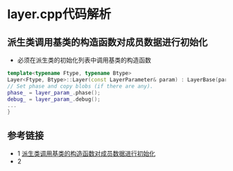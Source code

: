 # layer.cpp代码解析

## 派生类调用基类的构造函数对成员数据进行初始化
* 必须在派生类的初始化列表中调用基类的构造函数
```c++
template<typename Ftype, typename Btype>
Layer<Ftype, Btype>::Layer(const LayerParameter& param) : LayerBase(param) {
// Set phase and copy blobs (if there are any).
phase_ = layer_param_.phase();
debug_ = layer_param_.debug();
...
}
```
## 参考链接
* 1 [派生类调用基类的构造函数对成员数据进行初始化](https://github.com/Amanda-Barbara/CPlusPlus-Tutorial/blob/master/basic_content/%E6%B4%BE%E7%94%9F%E7%B1%BB/%E6%9E%84%E9%80%A0%E5%87%BD%E6%95%B0%E7%9A%84%E6%89%A7%E8%A1%8C%E9%A1%BA%E5%BA%8F/README.md)
* 2 